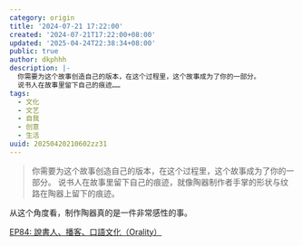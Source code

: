 ```yaml
---
category: origin
title: '2024-07-21 17:22:00'
created: '2024-07-21T17:22:00+08:00'
updated: '2025-04-24T22:38:34+08:00'
public: true
author: dkphhh
description: |-
  你需要为这个故事创造自己的版本，在这个过程里，这个故事成为了你的一部分。
  说书人在故事里留下自己的痕迹……
tags:
  - 文化
  - 文艺
  - 自我
  - 创意
  - 生活
uuid: 20250420210602zz31
---
```


> 你需要为这个故事创造自己的版本，在这个过程里，这个故事成为了你的一部分。
> 说书人在故事里留下自己的痕迹，就像陶器制作者手掌的形状与纹路在陶器上留下的痕迹。

从这个角度看，制作陶器真的是一件非常感性的事。

[EP84: 說書人、播客、口語文化（Orality）](https://yitianshijie.net/episodes/84)
